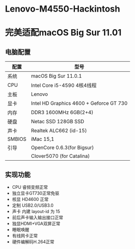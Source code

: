 # Lenovo-M4550-Hackintosh

# 完美适配macOS Big Sur 11.01

## 电脑配置
|配置|型号|
|----|----|
|系统|macOS Big Sur 11.0.1|
|CPU|Intel Core i5-4590 4核4线程|
|主板|Lenovo|
|显卡|Intel HD Graphics 4600 + Geforce GT 730|
|内存|DDR3 1600MHz 6GB(2+4)|
|硬盘|Netac SSD 128GB SSD|
|声卡|Realtek ALC662 (id-15)|
|SMBIOS|iMac 15,1|
|引导|OpenCore 0.6.3(for Bigsur)|
|   |Clover5070 (for Catalina)|

## 实现功能
- CPU 睿频变频正常
- 独立显卡GT730正常免驱
- 核显 HD4600 正常
- 定制 USB2.0/USB3.0
- 声卡 内建 layout-id 为 15
- 前后声卡输入输出接口正常
- 独显HDMI+VGA双屏正常
- 睡眠唤醒
- 有线网卡正常
- 硬件编解码H.264正常
